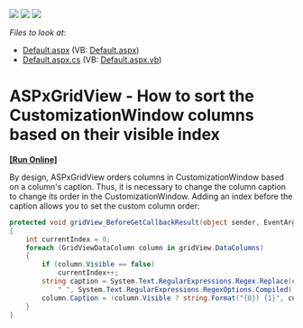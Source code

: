 <!-- default badges list -->
![](https://img.shields.io/endpoint?url=https://codecentral.devexpress.com/api/v1/VersionRange/128535859/14.2.7%2B)
[![](https://img.shields.io/badge/Open_in_DevExpress_Support_Center-FF7200?style=flat-square&logo=DevExpress&logoColor=white)](https://supportcenter.devexpress.com/ticket/details/T248252)
[![](https://img.shields.io/badge/📖_How_to_use_DevExpress_Examples-e9f6fc?style=flat-square)](https://docs.devexpress.com/GeneralInformation/403183)
<!-- default badges end -->
<!-- default file list -->
*Files to look at*:

* [Default.aspx](./CS/Default.aspx) (VB: [Default.aspx](./VB/Default.aspx))
* [Default.aspx.cs](./CS/Default.aspx.cs) (VB: [Default.aspx.vb](./VB/Default.aspx.vb))
<!-- default file list end -->
# ASPxGridView - How to sort the CustomizationWindow columns based on their visible index
<!-- run online -->
**[[Run Online]](https://codecentral.devexpress.com/t248252/)**
<!-- run online end -->


<p>By design, ASPxGridView orders columns in CustomizationWindow based on a column's caption. Thus, it is necessary to change the column caption to change its order in the CustomizationWindow. Adding an index before the caption allows you to set the custom column order:</p>


```cs
protected void gridView_BeforeGetCallbackResult(object sender, EventArgs e)
{
    int currentIndex = 0;
    foreach (GridViewDataColumn column in gridView.DataColumns)
    {
        if (column.Visible == false)
            currentIndex++;
        string caption = System.Text.RegularExpressions.Regex.Replace(column.FieldName, "(?=[A-Z][a-z])|(?<=[a-z])(?=[A-Z])",
            " ", System.Text.RegularExpressions.RegexOptions.Compiled).Trim();
        column.Caption = !column.Visible ? string.Format("{0}) {1}", currentIndex.ToString("D2"), caption) : caption;
    }
}
```



<br/>


